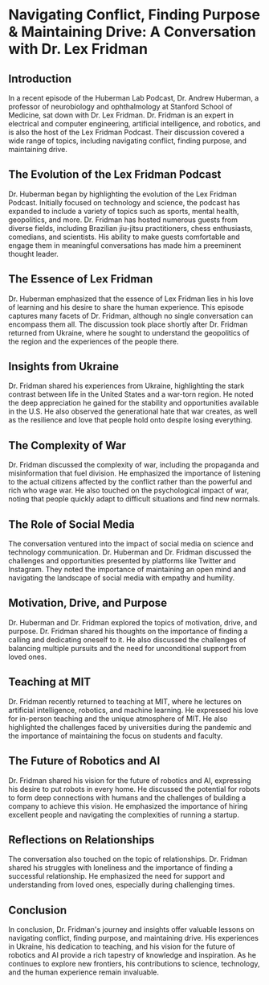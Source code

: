 # Navigating Conflict, Finding Purpose & Maintaining Drive: A Conversation with Dr. Lex Fridman

## Introduction

In a recent episode of the Huberman Lab Podcast, Dr. Andrew Huberman, a professor of neurobiology and ophthalmology at Stanford School of Medicine, sat down with Dr. Lex Fridman. Dr. Fridman is an expert in electrical and computer engineering, artificial intelligence, and robotics, and is also the host of the Lex Fridman Podcast. Their discussion covered a wide range of topics, including navigating conflict, finding purpose, and maintaining drive.

## The Evolution of the Lex Fridman Podcast

Dr. Huberman began by highlighting the evolution of the Lex Fridman Podcast. Initially focused on technology and science, the podcast has expanded to include a variety of topics such as sports, mental health, geopolitics, and more. Dr. Fridman has hosted numerous guests from diverse fields, including Brazilian jiu-jitsu practitioners, chess enthusiasts, comedians, and scientists. His ability to make guests comfortable and engage them in meaningful conversations has made him a preeminent thought leader.

## The Essence of Lex Fridman

Dr. Huberman emphasized that the essence of Lex Fridman lies in his love of learning and his desire to share the human experience. This episode captures many facets of Dr. Fridman, although no single conversation can encompass them all. The discussion took place shortly after Dr. Fridman returned from Ukraine, where he sought to understand the geopolitics of the region and the experiences of the people there.

## Insights from Ukraine

Dr. Fridman shared his experiences from Ukraine, highlighting the stark contrast between life in the United States and a war-torn region. He noted the deep appreciation he gained for the stability and opportunities available in the U.S. He also observed the generational hate that war creates, as well as the resilience and love that people hold onto despite losing everything.

## The Complexity of War

Dr. Fridman discussed the complexity of war, including the propaganda and misinformation that fuel division. He emphasized the importance of listening to the actual citizens affected by the conflict rather than the powerful and rich who wage war. He also touched on the psychological impact of war, noting that people quickly adapt to difficult situations and find new normals.

## The Role of Social Media

The conversation ventured into the impact of social media on science and technology communication. Dr. Huberman and Dr. Fridman discussed the challenges and opportunities presented by platforms like Twitter and Instagram. They noted the importance of maintaining an open mind and navigating the landscape of social media with empathy and humility.

## Motivation, Drive, and Purpose

Dr. Huberman and Dr. Fridman explored the topics of motivation, drive, and purpose. Dr. Fridman shared his thoughts on the importance of finding a calling and dedicating oneself to it. He also discussed the challenges of balancing multiple pursuits and the need for unconditional support from loved ones.

## Teaching at MIT

Dr. Fridman recently returned to teaching at MIT, where he lectures on artificial intelligence, robotics, and machine learning. He expressed his love for in-person teaching and the unique atmosphere of MIT. He also highlighted the challenges faced by universities during the pandemic and the importance of maintaining the focus on students and faculty.

## The Future of Robotics and AI

Dr. Fridman shared his vision for the future of robotics and AI, expressing his desire to put robots in every home. He discussed the potential for robots to form deep connections with humans and the challenges of building a company to achieve this vision. He emphasized the importance of hiring excellent people and navigating the complexities of running a startup.

## Reflections on Relationships

The conversation also touched on the topic of relationships. Dr. Fridman shared his struggles with loneliness and the importance of finding a successful relationship. He emphasized the need for support and understanding from loved ones, especially during challenging times.

## Conclusion

In conclusion, Dr. Fridman's journey and insights offer valuable lessons on navigating conflict, finding purpose, and maintaining drive. His experiences in Ukraine, his dedication to teaching, and his vision for the future of robotics and AI provide a rich tapestry of knowledge and inspiration. As he continues to explore new frontiers, his contributions to science, technology, and the human experience remain invaluable.